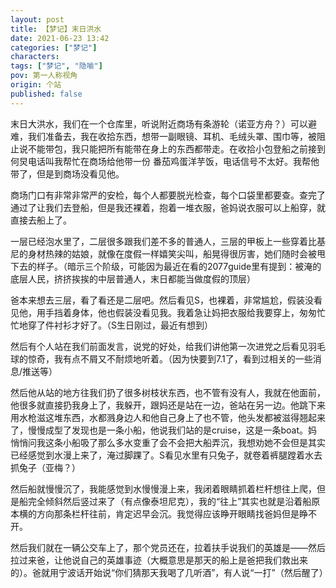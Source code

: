 ```yaml
---
layout: post
title: 【梦记】末日洪水
date: 2021-06-23 13:42
categories: ["梦记"]
characters: 
tags: ["梦记", "隐喻"]
pov: 第一人称视角
origin: 个站
published: false
---
```


末日大洪水，我们在一个仓库里，听说附近商场有条游轮（诺亚方舟？）可以避难，我们准备去，我在收拾东西，想带一副眼镜、耳机、毛绒头罩、围巾等，被阻止说不能带包，我只能把所有能带在身上的东西都带走。在收拾小包登船之前接到何炅电话叫我帮忙在商场给他带一份 番茄鸡蛋洋芋饭，电话信号不太好。我帮他带了，但是到商场没看见他。

商场门口有非常非常严的安检，每个人都要脱光检查，每个口袋里都要查。查完了通过了让我们去登船，但是我还裸着，抱着一堆衣服，爸妈说衣服可以上船穿，就直接去船上了。

一层已经泡水里了，二层很多跟我们差不多的普通人，三层的甲板上一些穿着比基尼的身材热辣的姑娘，就像在度假一样嬉笑尖叫，船晃得很厉害，她们随时会被甩下去的样子。（暗示三个阶级，可能因为最近在看的2077guide里有提到：被淹的底层人民，挤挤挨挨的中层普通人，末日都能当做度假的顶层）

爸本来想去三层，看了看还是二层吧。然后看见S，也裸着，非常尴尬，假装没看见他，用手挡着身体，他也假装没看见我。我着急让妈把衣服给我要穿上，匆匆忙忙地穿了件衬衫才好了。（S生日刚过，最近有想到）

然后有个人站在我们前面发言，说党的好处，给我们讲他第一次进党之后看见羽毛球的惊奇，我有点不屑又不耐烦地听着。（因为快要到7.1了，看到过相关的一些消息/推送等）

然后他从站的地方往我们扔了很多树枝状东西，也不管有没有人，我就在他面前，他很多就直接扔我身上了，我躲开，跟妈还是站在一边，爸站在另一边。他跳下来用水枪滋这堆东西，水都溅身边人和他自己身上了也不管，他头发都被滋得翘起来了，慢慢成型了发现也是一条小船，他说我们站的是cruise，这是一条boat。妈悄悄问我这条小船吸了那么多水变重了会不会把大船弄沉，我想劝她不会但是其实已经感觉到水漫上来了，淹过脚踝了。S看见水里有只兔子，就卷着裤腿蹚着水去抓兔子（亚梅？）

然后船就慢慢沉了，我能感觉到水慢慢漫上来，我闭着眼睛抓着栏杆想往上爬，但是船完全倾斜然后竖过来了（有点像泰坦尼克），我的“往上”其实也就是沿着船原本横的方向那条栏杆往前，肯定迟早会沉。我觉得应该睁开眼睛找爸妈但是睁不开。

然后我们就在一辆公交车上了，那个党员还在，拉着扶手说我们的英雄是——然后拉过来爸，让他说自己的英雄事迹（大概意思是那天的船上是爸把我们救出来的）。爸就用宁波话开始说“你们猜那天我喝了几听酒”，有人说“一打”（然后醒了）


